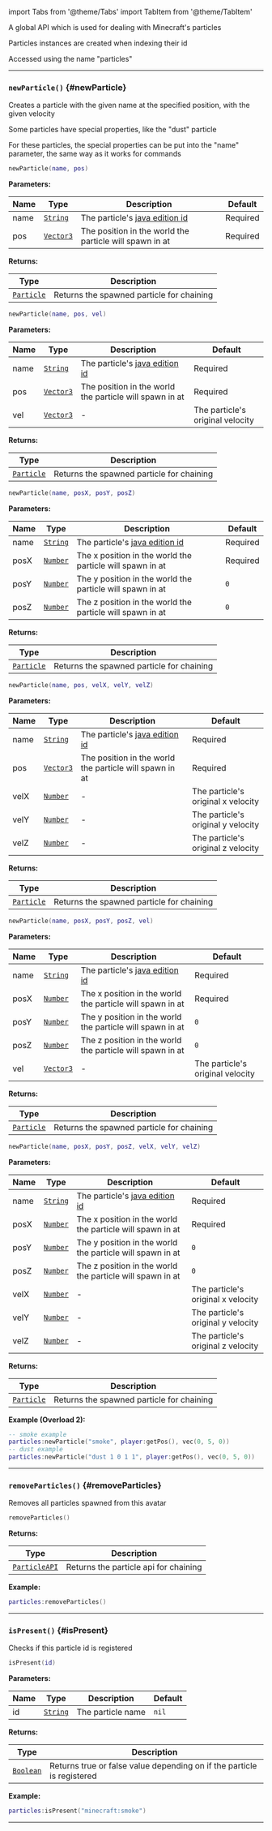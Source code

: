 import Tabs from '@theme/Tabs'
import TabItem from '@theme/TabItem'

A global API which is used for dealing with Minecraft's particles

Particles instances are created when indexing their id

Accessed using the name "particles"

---

### <code>newParticle()</code> \{#newParticle}

Creates a particle with the given name at the specified position, with the given velocity

Some particles have special properties, like the "dust" particle

For these particles, the special properties can be put into the "name" parameter, the same way as it works for commands

<Tabs>
<TabItem value="overload-1" label="Overload 1">

```lua
newParticle(name, pos)
```

**Parameters:**

| Name | Type                                             | Description                                                                           | Default  |
| ---- | ------------------------------------------------ | ------------------------------------------------------------------------------------- | -------- |
| name | <code>[String](/tutorials/types/Strings)</code>  | The particle's [java edition id](<https://minecraft.wiki/w/Particles_(Java_Edition)>) | Required |
| pos  | <code>[Vector3](/globals/Vectors/Vector3)</code> | The position in the world the particle will spawn in at                               | Required |

**Returns:**

| Type                                                 | Description                               |
| ---------------------------------------------------- | ----------------------------------------- |
| <code>[Particle](/globals/Particles/Particle)</code> | Returns the spawned particle for chaining |

</TabItem>
<TabItem value="overload-2" label="Overload 2" default>

```lua
newParticle(name, pos, vel)
```

**Parameters:**

| Name | Type                                             | Description                                                                           | Default                          |
| ---- | ------------------------------------------------ | ------------------------------------------------------------------------------------- | -------------------------------- |
| name | <code>[String](/tutorials/types/Strings)</code>  | The particle's [java edition id](<https://minecraft.wiki/w/Particles_(Java_Edition)>) | Required                         |
| pos  | <code>[Vector3](/globals/Vectors/Vector3)</code> | The position in the world the particle will spawn in at                               | Required                         |
| vel  | <code>[Vector3](/globals/Vectors/Vector3)</code> | -                                                                                     | The particle's original velocity |

**Returns:**

| Type                                                 | Description                               |
| ---------------------------------------------------- | ----------------------------------------- |
| <code>[Particle](/globals/Particles/Particle)</code> | Returns the spawned particle for chaining |

</TabItem>
<TabItem value="overload-3" label="Overload 3">

```lua
newParticle(name, posX, posY, posZ)
```

**Parameters:**

| Name | Type                                            | Description                                                                           | Default  |
| ---- | ----------------------------------------------- | ------------------------------------------------------------------------------------- | -------- |
| name | <code>[String](/tutorials/types/Strings)</code> | The particle's [java edition id](<https://minecraft.wiki/w/Particles_(Java_Edition)>) | Required |
| posX | <code>[Number](/tutorials/types/Numbers)</code> | The x position in the world the particle will spawn in at                             | Required |
| posY | <code>[Number](/tutorials/types/Numbers)</code> | The y position in the world the particle will spawn in at                             | `0`      |
| posZ | <code>[Number](/tutorials/types/Numbers)</code> | The z position in the world the particle will spawn in at                             | `0`      |

**Returns:**

| Type                                                 | Description                               |
| ---------------------------------------------------- | ----------------------------------------- |
| <code>[Particle](/globals/Particles/Particle)</code> | Returns the spawned particle for chaining |

</TabItem>
<TabItem value="overload-4" label="Overload 4">

```lua
newParticle(name, pos, velX, velY, velZ)
```

**Parameters:**

| Name | Type                                             | Description                                                                           | Default                            |
| ---- | ------------------------------------------------ | ------------------------------------------------------------------------------------- | ---------------------------------- |
| name | <code>[String](/tutorials/types/Strings)</code>  | The particle's [java edition id](<https://minecraft.wiki/w/Particles_(Java_Edition)>) | Required                           |
| pos  | <code>[Vector3](/globals/Vectors/Vector3)</code> | The position in the world the particle will spawn in at                               | Required                           |
| velX | <code>[Number](/tutorials/types/Numbers)</code>  | -                                                                                     | The particle's original x velocity |
| velY | <code>[Number](/tutorials/types/Numbers)</code>  | -                                                                                     | The particle's original y velocity |
| velZ | <code>[Number](/tutorials/types/Numbers)</code>  | -                                                                                     | The particle's original z velocity |

**Returns:**

| Type                                                 | Description                               |
| ---------------------------------------------------- | ----------------------------------------- |
| <code>[Particle](/globals/Particles/Particle)</code> | Returns the spawned particle for chaining |

</TabItem>
<TabItem value="overload-5" label="Overload 5">

```lua
newParticle(name, posX, posY, posZ, vel)
```

**Parameters:**

| Name | Type                                             | Description                                                                           | Default                          |
| ---- | ------------------------------------------------ | ------------------------------------------------------------------------------------- | -------------------------------- |
| name | <code>[String](/tutorials/types/Strings)</code>  | The particle's [java edition id](<https://minecraft.wiki/w/Particles_(Java_Edition)>) | Required                         |
| posX | <code>[Number](/tutorials/types/Numbers)</code>  | The x position in the world the particle will spawn in at                             | Required                         |
| posY | <code>[Number](/tutorials/types/Numbers)</code>  | The y position in the world the particle will spawn in at                             | `0`                              |
| posZ | <code>[Number](/tutorials/types/Numbers)</code>  | The z position in the world the particle will spawn in at                             | `0`                              |
| vel  | <code>[Vector3](/globals/Vectors/Vector3)</code> | -                                                                                     | The particle's original velocity |

**Returns:**

| Type                                                 | Description                               |
| ---------------------------------------------------- | ----------------------------------------- |
| <code>[Particle](/globals/Particles/Particle)</code> | Returns the spawned particle for chaining |

</TabItem>
<TabItem value="overload-6" label="Overload 6">

```lua
newParticle(name, posX, posY, posZ, velX, velY, velZ)
```

**Parameters:**

| Name | Type                                            | Description                                                                           | Default                            |
| ---- | ----------------------------------------------- | ------------------------------------------------------------------------------------- | ---------------------------------- |
| name | <code>[String](/tutorials/types/Strings)</code> | The particle's [java edition id](<https://minecraft.wiki/w/Particles_(Java_Edition)>) | Required                           |
| posX | <code>[Number](/tutorials/types/Numbers)</code> | The x position in the world the particle will spawn in at                             | Required                           |
| posY | <code>[Number](/tutorials/types/Numbers)</code> | The y position in the world the particle will spawn in at                             | `0`                                |
| posZ | <code>[Number](/tutorials/types/Numbers)</code> | The z position in the world the particle will spawn in at                             | `0`                                |
| velX | <code>[Number](/tutorials/types/Numbers)</code> | -                                                                                     | The particle's original x velocity |
| velY | <code>[Number](/tutorials/types/Numbers)</code> | -                                                                                     | The particle's original y velocity |
| velZ | <code>[Number](/tutorials/types/Numbers)</code> | -                                                                                     | The particle's original z velocity |

**Returns:**

| Type                                                 | Description                               |
| ---------------------------------------------------- | ----------------------------------------- |
| <code>[Particle](/globals/Particles/Particle)</code> | Returns the spawned particle for chaining |

</TabItem>
</Tabs>

**Example (Overload 2):**

```lua
-- smoke example
particles:newParticle("smoke", player:getPos(), vec(0, 5, 0))
-- dust example
particles:newParticle("dust 1 0 1 1", player:getPos(), vec(0, 5, 0))
```

---

### <code>removeParticles()</code> \{#removeParticles}

Removes all particles spawned from this avatar

```lua
removeParticles()
```

**Returns:**

| Type                                           | Description                           |
| ---------------------------------------------- | ------------------------------------- |
| <code>[ParticleAPI](/globals/Particles)</code> | Returns the particle api for chaining |

**Example:**

```lua
particles:removeParticles()
```

---

### <code>isPresent()</code> \{#isPresent}

Checks if this particle id is registered

```lua
isPresent(id)
```

**Parameters:**

| Name | Type                                            | Description       | Default |
| ---- | ----------------------------------------------- | ----------------- | ------- |
| id   | <code>[String](/tutorials/types/Strings)</code> | The particle name | `nil`   |

**Returns:**

| Type                                              | Description                                                            |
| ------------------------------------------------- | ---------------------------------------------------------------------- |
| <code>[Boolean](/tutorials/types/Booleans)</code> | Returns true or false value depending on if the particle is registered |

**Example:**

```lua
particles:isPresent("minecraft:smoke")
```

---
